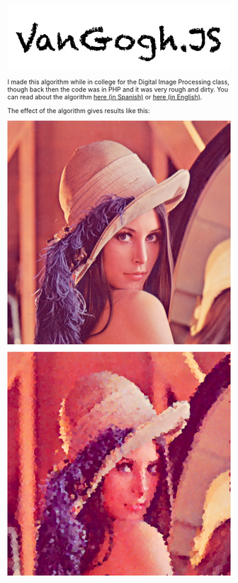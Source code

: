 <centered><img src="vangoghjs_logo.png" /></centered>

I made this algorithm while in college for the Digital Image Processing class, though back then the code
was in PHP and it was very rough and dirty.
You can read about the algorithm [here (in Spanish)](http://www.unocero.com/2014/11/12/como-se-hace-un-filtro-artistico) or [here (in English)](http://rodkings.plethora.com.mx/Code/throwback-college/).

The effect of the algorithm gives results like this:

![Lena](lena.png)

![Lena with filter](lena_vangoghjs.png)
